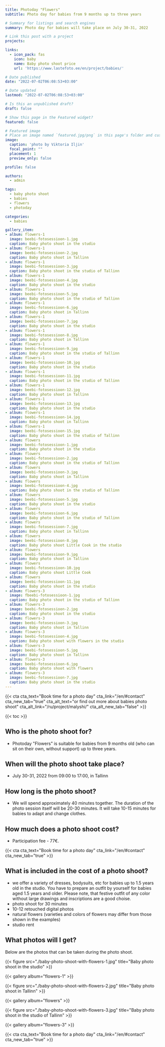 ```yaml
---
title: Photoday "Flowers"
subtitle: Photo day for babies from 9 months up to three years

# Summary for listings and search engines
summary: Photo day for babies will take place on July 30-31, 2022

# Link this post with a project
projects: 

links:
  - icon_pack: fas
    icon: baby
    name: Baby photo shoot price
    url: 'https://www.lastefoto.ee/en/project/babies/'

# Date published
date: "2022-07-02T06:08:53+03:00"

# Date updated
lastmod: "2022-07-02T06:08:53+03:00"

# Is this an unpublished draft?
draft: false

# Show this page in the Featured widget?
featured: false

# Featured image
# Place an image named `featured.jpg/png` in this page's folder and customize its options here.
image:
  caption: 'photo by Viktoria Iljin'
  focal_point: ""
  placement: 1
  preview_only: false

profile: false

authors:
  - admin

tags:
  - baby photo shoot
  - babies
  - flowers
  - photoday

categories:
  - babies

gallery_item:
- album: flowers-1
  image: beebi-fotosessioon-1.jpg
  caption: Baby photo shoot in the studio 
- album: flowers-1
  image: beebi-fotosessioon-2.jpg
  caption: Baby photo shoot in Tallinn
- album: flowers-1
  image: beebi-fotosessioon-3.jpg
  caption: Baby photo shoot in the studio of Tallinn
- album: flowers-1
  image: beebi-fotosessioon-4.jpg
  caption: Baby photo shoot in the studio
- album: flowers-1
  image: beebi-fotosessioon-5.jpg
  caption: Baby photo shoot in the studio of Tallinn
- album: flowers-1
  image: beebi-fotosessioon-6.jpg
  caption: Baby photo shoot in Tallinn
- album: flowers-1
  image: beebi-fotosessioon-7.jpg
  caption: Baby photo shoot in the studio 
- album: flowers-1
  image: beebi-fotosessioon-8.jpg
  caption: Baby photo shoot in Tallinn
- album: flowers-1
  image: beebi-fotosessioon-9.jpg
  caption: Baby photo shoot in the studio of Tallinn
- album: flowers-1
  image: beebi-fotosessioon-10.jpg
  caption: Baby photo shoot in the studio
- album: flowers-1
  image: beebi-fotosessioon-11.jpg
  caption: Baby photo shoot in the studio of Tallinn
- album: flowers-1
  image: beebi-fotosessioon-12.jpg
  caption: Baby photo shoot in Tallinn
- album: flowers-1
  image: beebi-fotosessioon-13.jpg
  caption: Baby photo shoot in the studio 
- album: flowers-1
  image: beebi-fotosessioon-14.jpg
  caption: Baby photo shoot in Tallinn
- album: flowers-1
  image: beebi-fotosessioon-15.jpg
  caption: Baby photo shoot in the studio of Tallinn
- album: flowers
  image: beebi-fotosessioon-1.jpg
  caption: Baby photo shoot in the studio
- album: flowers
  image: beebi-fotosessioon-2.jpg
  caption: Baby photo shoot in the studio of Tallinn
- album: flowers
  image: beebi-fotosessioon-3.jpg
  caption: Baby photo shoot in Tallinn
- album: flowers
  image: beebi-fotosessioon-4.jpg
  caption: Baby photo shoot in the studio of Tallinn
- album: flowers
  image: beebi-fotosessioon-5.jpg
  caption: Baby photo shoot in the studio
- album: flowers
  image: beebi-fotosessioon-6.jpg
  caption: Baby photo shoot in the studio of Tallinn
- album: flowers
  image: beebi-fotosessioon-7.jpg
  caption: Baby photo shoot in Tallinn
- album: flowers
  image: beebi-fotosessioon-8.jpg
  caption: Baby photo shoot Little Cook in the studio  
- album: flowers
  image: beebi-fotosessioon-9.jpg
  caption: Baby photo shoot in Tallinn  
- album: flowers
  image: beebi-fotosessioon-10.jpg
  caption: Baby photo shoot Little Cook  
- album: flowers
  image: beebi-fotosessioon-11.jpg
  caption: Baby photo shoot in the studio 
- album: flowers-3
  image: fbeebi-fotosessioon-1.jpg
  caption: Baby photo shoot in the studio of Tallinn  
- album: flowers-3
  image: beebi-fotosessioon-2.jpg
  caption: Baby photo shoot in the studio  
- album: flowers-3
  image: beebi-fotosessioon-3.jpg
  caption: Baby photo shoot in Tallinn
- album: flowers-3
  image: beebi-fotosessioon-4.jpg
  caption: Baby photo shoot with flowers in the studio  
- album: flowers-3
  image: beebi-fotosessioon-5.jpg
  caption: Baby photo shoot in Tallinn  
- album: flowers-3
  image: beebi-fotosessioon-6.jpg
  caption: Baby photo shoot with flowers 
- album: flowers-3
  image: beebi-fotosessioon-7.jpg
  caption: Baby photo shoot in the studio 
---
```

{{< cta cta_text="Book time for a photo day" cta_link="/en/#contact" cta_new_tab="true" cta_alt_text="or find out more about babies photo shoot" cta_alt_link="/ru/project/malyshi/" cta_alt_new_tab="false" >}}

{{< toc >}}

## Who is the photo shoot for?
- Photoday "Flowers" is suitable for babies from 9 months old (who can sit on their own, without support) up to three years.

## When will the photo shoot take place?
- July 30-31, 2022 from 09:00 to 17:00, in Tallinn

## How long is the photo shoot?
- We will spend approximately 40 minutes together. The duration of the photo session itself will be 20-30 minutes. It will take 10-15 minutes for babies to adapt and change clothes.

## How much does a photo shoot cost?
- Participation fee - 77€.

{{< cta cta_text="Book time for a photo day" cta_link="/en/#contact" cta_new_tab="true" >}}

## What is included in the cost of a photo shoot?
- we offer a variety of dresses, bodysuits, etc for babies up to 1.5 years old in the studio. You have to prepare an outfit by yourself for babies aged 1.5 years and older. Please note, that festive outfit of any color without large drawings and inscriptions are a good choise.
- photo shoot for 30 minutes
- 10-12 retouched digital photos
- natural flowers (varieties and colors of flowers may differ from those shown in the examples)
- studio rent

## What photos will I get?

Below are the photos that can be taken during the photo shoot.

{{< figure src="./baby-photo-shoot-with-flowers-1.jpg" title="Baby photo shoot in the studio" >}}

{{< gallery album="flowers-1" >}}

{{< figure src="./baby-photo-shoot-with-flowers-2.jpg" title="Baby photo shoot in Tallinn" >}}

{{< gallery album="flowers" >}}

{{< figure src="./baby-photo-shoot-with-flowers-3.jpg" title="Baby photo shoot in the studio of Tallinn" >}}

{{< gallery album="flowers-3" >}}

{{< cta cta_text="Book time for a photo day" cta_link="/en/#contact" cta_new_tab="true" >}}